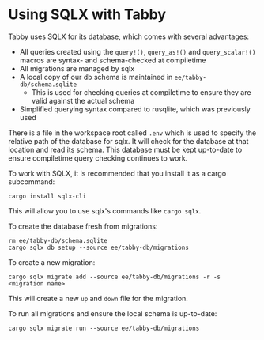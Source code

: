 # Using SQLX with Tabby

Tabby uses SQLX for its database, which comes with several advantages:

- All queries created using the `query!()`, `query_as!()` and `query_scalar!()` macros are syntax- and schema-checked at compiletime
- All migrations are managed by sqlx
- A local copy of our db schema is maintained in `ee/tabby-db/schema.sqlite`
  - This is used for checking queries at compiletime to ensure they are valid against the actual schema
- Simplified querying syntax compared to rusqlite, which was previously used

There is a file in the workspace root called `.env` which is used to specify the relative path of the database for sqlx.
It will check for the database at that location and read its schema. This database must be kept up-to-date to ensure
compiletime query checking continues to work.

To work with SQLX, it is recommended that you install it as a cargo subcommand:

```
cargo install sqlx-cli
```

This will allow you to use sqlx's commands like `cargo sqlx`.

To create the database fresh from migrations:

```
rm ee/tabby-db/schema.sqlite
cargo sqlx db setup --source ee/tabby-db/migrations
```

To create a new migration:

```
cargo sqlx migrate add --source ee/tabby-db/migrations -r -s <migration name>
```

This will create a new `up` and `down` file for the migration.

To run all migrations and ensure the local schema is up-to-date:

```
cargo sqlx migrate run --source ee/tabby-db/migrations
```
